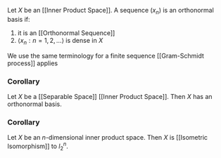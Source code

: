 Let $X$ be an [[Inner Product Space]]. A sequence $(x_{n})$ is an orthonormal basis if:
1. it is an [[Orthonormal Sequence]]
2. $\langle x_{n}:n=1,2,\dots \rangle$ is dense in $X$ 

We use the same terminology for a finite sequence
[[Gram-Schmidt process]] applies

### Corollary
Let $X$ be a [[Separable Space]] [[Inner Product Space]]. Then $X$ has an orthonormal basis.

### Corollary
Let $X$ be an $n$-dimensional inner product space. Then $X$ is [[Isometric Isomorphism]] to $l_{2}^{n}$.


